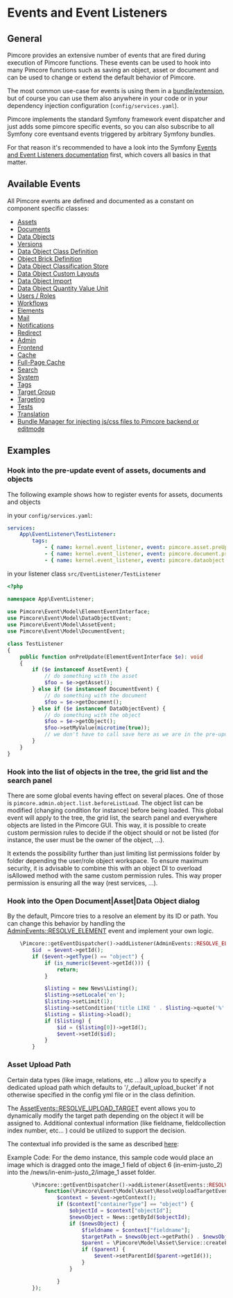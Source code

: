 # Events and Event Listeners

## General

Pimcore provides an extensive number of events that are fired during execution of Pimcore functions. These events can be 
used to hook into many Pimcore functions such as saving an object, asset or document and can be used to change or extend 
the default behavior of Pimcore.

The most common use-case for events is using them in a [bundle/extension](13_Bundle_Developers_Guide/06_Event_Listener_UI.md), but 
of course you can use them also anywhere in your code or in your dependency injection configuration (`config/services.yaml`). 

Pimcore implements the standard Symfony framework event dispatcher and just adds some pimcore specific events, 
so you can also subscribe to all Symfony core eventsand events triggered by arbitrary Symfony bundles. 

For that reason it's recommended to have a look into the Symfony [Events and Event Listeners documentation](https://symfony.com/doc/current/event_dispatcher.html)
first, which covers all basics in that matter. 

## Available Events

All Pimcore events are defined and documented as a constant on component specific classes: 
- [Assets](https://github.com/pimcore/pimcore/blob/11.x/lib/Event/AssetEvents.php)
- [Documents](https://github.com/pimcore/pimcore/blob/11.x/lib/Event/DocumentEvents.php)
- [Data Objects](https://github.com/pimcore/pimcore/blob/11.x/lib/Event/DataObjectEvents.php)
- [Versions](https://github.com/pimcore/pimcore/blob/11.x/lib/Event/VersionEvents.php)
- [Data Object Class Definition](https://github.com/pimcore/pimcore/blob/11.x/lib/Event/DataObjectClassDefinitionEvents.php)
- [Object Brick Definition](https://github.com/pimcore/pimcore/blob/11.x/lib/Event/ObjectbrickDefinitionEvents.php)
- [Data Object Classification Store](https://github.com/pimcore/pimcore/blob/11.x/lib/Event/DataObjectClassificationStoreEvents.php)
- [Data Object Custom Layouts](https://github.com/pimcore/pimcore/blob/11.x/lib/Event/DataObjectCustomLayoutEvents.php)
- [Data Object Import](https://github.com/pimcore/pimcore/blob/11.x/lib/Event/Model/DataObjectImportEvent.php)
- [Data Object Quantity Value Unit](https://github.com/pimcore/pimcore/blob/11.x/lib/Event/DataObjectQuantityValueEvents.php)
- [Users / Roles](https://github.com/pimcore/pimcore/blob/11.x/lib/Event/UserRoleEvents.php)
- [Workflows](https://github.com/pimcore/pimcore/blob/11.x/lib/Event/WorkflowEvents.php)
- [Elements](https://github.com/pimcore/pimcore/blob/11.x/lib/Event/ElementEvents.php)
- [Mail](https://github.com/pimcore/pimcore/blob/11.x/lib/Event/MailEvents.php)
- [Notifications](https://github.com/pimcore/pimcore/blob/11.x/lib/Event/NotificationEvents.php)
- [Redirect](https://github.com/pimcore/pimcore/blob/11.x/bundles/SeoBundle/src/Event/RedirectEvents.php)
- [Admin](https://github.com/pimcore/admin-ui-classic-bundle/blob/1.x/src/Event/AdminEvents.php)
- [Frontend](https://github.com/pimcore/pimcore/blob/11.x/lib/Event/FrontendEvents.php)
- [Cache](https://github.com/pimcore/pimcore/blob/11.x/lib/Event/CoreCacheEvents.php)
- [Full-Page Cache](https://github.com/pimcore/pimcore/blob/11.x/lib/Event/FullPageCacheEvents.php)
- [Search](https://github.com/pimcore/pimcore/blob/11.x/bundles/SimpleBackendSearchBundle/src/Event/SearchBackendEvents.php)
- [System](https://github.com/pimcore/pimcore/blob/11.x/lib/Event/SystemEvents.php)
- [Tags](https://github.com/pimcore/pimcore/blob/11.x/lib/Event/TagEvents.php)
- [Target Group](https://github.com/pimcore/personalization-bundle/blob/1.x/src/Event/TargetGroupEvents.php)
- [Targeting](https://github.com/pimcore/personalization-bundle/blob/1.x/src/Event/TargetingEvents.php)
- [Tests](https://github.com/pimcore/pimcore/blob/11.x/lib/Event/TestEvents.php)
- [Translation](https://github.com/pimcore/pimcore/blob/11.x/lib/Event/TranslationEvents.php)
- [Bundle Manager for injecting js/css files to Pimcore backend or editmode](https://github.com/pimcore/pimcore/blob/11.x/lib/Event/BundleManagerEvents.php)

## Examples

### Hook into the pre-update event of assets, documents and objects
The following example shows how to register events for assets, documents and objects 

in your `config/services.yaml`: 
```yaml
services:
    App\EventListener\TestListener:
        tags:
            - { name: kernel.event_listener, event: pimcore.asset.preUpdate, method: onPreUpdate }
            - { name: kernel.event_listener, event: pimcore.document.preUpdate, method: onPreUpdate }
            - { name: kernel.event_listener, event: pimcore.dataobject.preUpdate, method: onPreUpdate }
```

in your listener class `src/EventListener/TestListener`
```php
<?php

namespace App\EventListener;
  
use Pimcore\Event\Model\ElementEventInterface;
use Pimcore\Event\Model\DataObjectEvent;
use Pimcore\Event\Model\AssetEvent;
use Pimcore\Event\Model\DocumentEvent;

class TestListener
{
    public function onPreUpdate(ElementEventInterface $e): void
    {
        if ($e instanceof AssetEvent) {
            // do something with the asset
            $foo = $e->getAsset(); 
        } else if ($e instanceof DocumentEvent) {
            // do something with the document
            $foo = $e->getDocument(); 
        } else if ($e instanceof DataObjectEvent) {
            // do something with the object
            $foo = $e->getObject(); 
            $foo->setMyValue(microtime(true));
            // we don't have to call save here as we are in the pre-update event anyway ;-) 
        }
    }
}
```

### Hook into the list of objects in the tree, the grid list and the search panel

There are some global events having effect on several places. One of those is `pimcore.admin.object.list.beforeListLoad`.
The object list can be modified (changing condition for instance) before being loaded. This global event will apply to the tree, the grid list, the search panel and everywhere objects are listed in the Pimcore GUI.
This way, it is possible to create custom permission rules to decide if the object should or not be listed (for instance, the user must be the owner of the object, ...).

It extends the possibility further than just limiting list permissions folder by folder depending the user/role object workspace.
To ensure maximum security, it is advisable to combine this with an object DI to overload isAllowed method with the same custom permission rules. This way proper permission is ensuring all the way (rest services, ...).

### Hook into the Open Document|Asset|Data Object dialog

By the default, Pimcore tries to a resolve an element by its ID or path.
You can change this behavior by handling the [AdminEvents::RESOLVE_ELEMENT](https://github.com/pimcore/admin-ui-classic-bundle/blob/1.x/src/Event/AdminEvents.php) event
and implement your own logic.

```php
    \Pimcore::getEventDispatcher()->addListener(AdminEvents::RESOLVE_ELEMENT, function(ResolveElementEvent $event) {
        $id  = $event->getId();
        if ($event->getType() == "object") {
            if (is_numeric($event->getId())) {
                return;
            }

            $listing = new News\Listing();
            $listing->setLocale('en');
            $listing->setLimit(1);
            $listing->setCondition('title LIKE ' . $listing->quote('%' . $id . '%'));
            $listing = $listing->load();
            if ($listing) {
                $id = ($listing[0])->getId();
                $event->setId($id);
            }
        }               
```

### Asset Upload Path

Certain data types (like image, relations, etc ...) allow you to specify a dedicated upload path which defaults 
to '/_default_upload_bucket' if not otherwise specified in the config yml file or in the class definition.

The [AssetEvents::RESOLVE_UPLOAD_TARGET](https://github.com/pimcore/pimcore/blob/11.x/lib/Event/AssetEvents.php) event
allows you to dynamically modify the target path depending on the object it will be assigned to. 
Additional contextual information (like fieldname, fieldcollection index number, etc... ) could be utilized to
support the decision.

The contextual info provided is the same as described [here](../05_Objects/01_Object_Classes/01_Data_Types/10_Calculated_Value_Type.md):

Example Code: For the demo instance, this sample code would place an image which is dragged onto the image_1 field of object 6 (in-enim-justo_2)
into the /news/in-enim-justo_2/image_1 asset folder.

```php
        \Pimcore::getEventDispatcher()->addListener(AssetEvents::RESOLVE_UPLOAD_TARGET,
            function(\Pimcore\Event\Model\Asset\ResolveUploadTargetEvent $event) {
                $context = $event->getContext();
                if ($context["containerType"] == "object") {
                    $objectId = $context["objectId"];
                    $newsObject = News::getById($objectId);
                    if ($newsObject) {
                        $fieldname = $context["fieldname"];
                        $targetPath = $newsObject->getPath() . $newsObject->getKey() . "/" . $fieldname;
                        $parent = \Pimcore\Model\Asset\Service::createFolderByPath($targetPath);
                        if ($parent) {
                            $event->setParentId($parent->getId());
                        }
                    }

                }
        });
```
